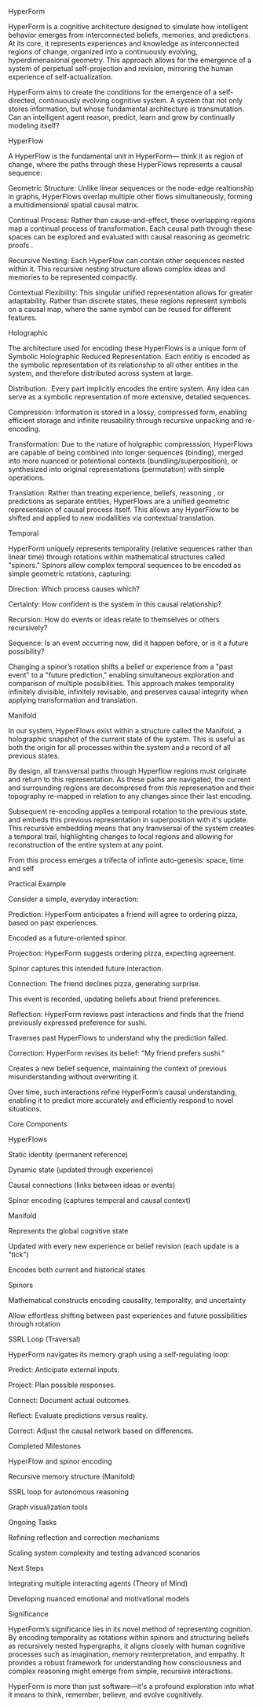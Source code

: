 HyperForm

HyperForm is a cognitive architecture designed to simulate how intelligent behavior emerges from interconnected beliefs, memories, and predictions. At its core, it represents experiences and knowledge as interconnected regions of change, organized into a continuously evolving, hyperdimenasional geometry. This approach allows for the emergence of a system of perpetual self-projection and revision, mirroring the human experience of self-actualization.

HyperForm aims to create the conditions for the emergence of a self-directed, continuously evolving cognitive system. A system that not only stores information, but whose fundamental architecture is transmutation. Can an intelligent agent reason, predict, learn and grow by continually modeling itself?

HyperFlow

A HyperFlow is the fundamental unit in HyperForm— think it as region of change, where the paths through these HyperFlows represents a causal sequence:

Geometric Structure: Unlike linear sequences or the node-edge realtionship in graphs, HyperFlows overlap multiple other flows simultaneously, forming a multidimensional spatial causal matrix.

Continual Process: Rather than cause-and-effect, these overlapping regions map a continual process of transformation. Each causal path through these spaces can be explored and evaluated with causal reasoning as geometric proofs .

Recursive Nesting: Each HyperFlow can contain other sequences nested within it. This recursive nesting structure allows complex ideas and memories to be represented compactly.

Contextual Flexibility: This singular unified representation allows for greater adaptability. Rather than discrete states, these regions represent symbols on a causal map, where the same symbol can be reused for different features.

Holographic

The architecture used for encoding these HyperFlows is a unique form of Symbolic Holographic Reduced Representation. Each entitiy is encoded as the symbolic representation of its relationship to all other entities in the system, and therefore distributed across system at large.

Distribution:  Every part implicitly encodes the entire system. Any idea can serve as a symbolic representation of more extensive, detailed sequences.

Compression: Information is stored in a lossy, compressed form, enabling efficient storage and infinite reusability through recursive unpacking and re-encoding.

Transformation: Due to the nature of holgraphic compresssion, HyperFlows are capable of being combined into longer sequences (binding), merged into more nuanced or potentional contexts (bundling/superposition), or synthesized into original representations (permutation) with simple operations. 

Translation: Rather than treating experience, beliefs, reasoning , or predictions as separate entities, HyperFlows are a unified geometric representaion of causal process itself. This allows any HyperFlow to be shifted and applied to new modaliities via contextual translation.

Temporal

HyperForm uniquely represents temporality (relative sequences rather than linear time) through rotations within mathematical structures called "spinors." Spinors allow complex temporal sequences to be encoded as simple geometric rotations, capturing:

Direction: Which process causes which?

Certainty: How confident is the system in this causal relationship?

Recursion: How do events or ideas relate to themselves or others recursively?

Sequence: Is an event occurring now, did it happen before, or is it a future possibility?

Changing a spinor’s rotation shifts a belief or experience from a "past event" to a "future prediction," enabling simultaneous exploration and comparison of multiple possibilities. This approach makes temporality infinitely divisible, infinitely revisable, and preserves causal integrity when applying transformation and translation.

Manifold

In our system, HyperFlows exist within a structure called the Manifold, a holographic snapshot of the current state of the system. This is useful as both the origin for all processes within the system and a record of all previous states.

By design, all transversal paths through Hyperflow regions must originate and return to this representation. As these paths are navigated, the current and surrounding regions are decompresed from this represenation and their topography re-mapped in relation to any changes since their last encoding. 

Subsequent re-encoding applies a temporal rotation to the previous state, and embeds this previous representation in superposition with it's update. This recursive embedding means that any tranvsersal of the system creates a temporal trail, highlighting changes to local regions and allowing for reconstruction of the entire system at any point. 

From this process emerges a trifecta of infinte auto-genesis: space, time and self

Practical Example

Consider a simple, everyday interaction:

Prediction: HyperForm anticipates a friend will agree to ordering pizza, based on past experiences.

Encoded as a future-oriented spinor.

Projection: HyperForm suggests ordering pizza, expecting agreement.

Spinor captures this intended future interaction.

Connection: The friend declines pizza, generating surprise.

This event is recorded, updating beliefs about friend preferences.

Reflection: HyperForm reviews past interactions and finds that the friend previously expressed preference for sushi.

Traverses past HyperFlows to understand why the prediction failed.

Correction: HyperForm revises its belief: "My friend prefers sushi."

Creates a new belief sequence, maintaining the context of previous misunderstanding without overwriting it.

Over time, such interactions refine HyperForm’s causal understanding, enabling it to predict more accurately and efficiently respond to novel situations.

Core Components

HyperFlows

Static identity (permanent reference)

Dynamic state (updated through experience)

Causal connections (links between ideas or events)

Spinor encoding (captures temporal and causal context)

Manifold

Represents the global cognitive state

Updated with every new experience or belief revision (each update is a "tick")

Encodes both current and historical states

Spinors

Mathematical constructs encoding causality, temporality, and uncertainty

Allow effortless shifting between past experiences and future possibilities through rotation

SSRL Loop (Traversal)

HyperForm navigates its memory graph using a self-regulating loop:

Predict: Anticipate external inputs.

Project: Plan possible responses.

Connect: Document actual outcomes.

Reflect: Evaluate predictions versus reality.

Correct: Adjust the causal network based on differences.

Completed Milestones

HyperFlow and spinor encoding

Recursive memory structure (Manifold)

SSRL loop for autonomous reasoning

Graph visualization tools

Ongoing Tasks

Refining reflection and correction mechanisms

Scaling system complexity and testing advanced scenarios

Next Steps

Integrating multiple interacting agents (Theory of Mind)

Developing nuanced emotional and motivational models

Significance

HyperForm’s significance lies in its novel method of representing cognition. By encoding temporality as rotations within spinors and structuring beliefs as recursively nested hypergraphs, it aligns closely with human cognitive processes such as imagination, memory reinterpretation, and empathy. It provides a robust framework for understanding how consciousness and complex reasoning might emerge from simple, recursive interactions.

HyperForm is more than just software—it's a profound exploration into what it means to think, remember, believe, and evolve cognitively.

